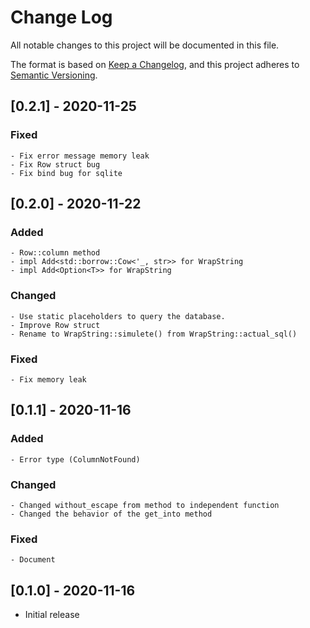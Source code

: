 # Change Log
All notable changes to this project will be documented in this file.

The format is based on [Keep a Changelog](https://keepachangelog.com/en/1.0.0/),
and this project adheres to [Semantic Versioning](https://semver.org/spec/v2.0.0.html).

## [0.2.1] - 2020-11-25
### Fixed
    - Fix error message memory leak
    - Fix Row struct bug
    - Fix bind bug for sqlite

## [0.2.0] - 2020-11-22
### Added
    - Row::column method
    - impl Add<std::borrow::Cow<'_, str>> for WrapString
    - impl Add<Option<T>> for WrapString

### Changed
    - Use static placeholders to query the database.
    - Improve Row struct
    - Rename to WrapString::simulete() from WrapString::actual_sql()

### Fixed
    - Fix memory leak

## [0.1.1] - 2020-11-16
### Added
    - Error type (ColumnNotFound)

### Changed
    - Changed without_escape from method to independent function
    - Changed the behavior of the get_into method

### Fixed
    - Document

## [0.1.0] - 2020-11-16
- Initial release

